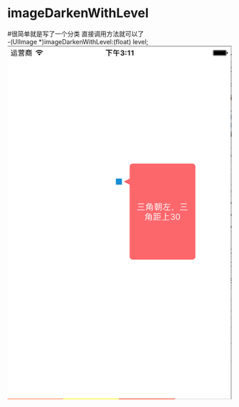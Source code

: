 # imageDarkenWithLevel
#很简单就是写了一个分类
直接调用方法就可以了</br>
-(UIImage *)imageDarkenWithLevel:(float) level;
![image](https://github.com/dongpeng66/RZBubbleView/blob/master/you.png)
